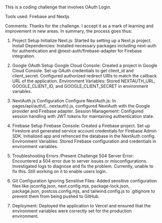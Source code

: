 This is a coding challenge that involves OAuth Login.

Tools used: Firebase and Nextjs

Comments: Thanks for the challenge. I accept it as a mark of learning and improvement in new areas.
In summary, the process goes thus:

1. Project Setup
Initialize Next.js: Started by setting up a Next.js project.
Install Dependencies: Installed necessary packages including next-auth for authentication and @next-auth/firebase-adapter for Firebase integration.

2. Google OAuth Setup
Google Cloud Console:
Created a project in Google Cloud Console.
Set up OAuth credentials to get client_id and client_secret.
Configured authorized redirect URIs to match the callback URL of the application.
Environment Variables: Stored NEXTAUTH_URL, GOOGLE_CLIENT_ID, and GOOGLE_CLIENT_SECRET in environment variables.

3. NextAuth.js Configuration
Configure NextAuth.js: In pages/api/auth/[...nextauth].js, configured NextAuth with the Google provider and Firebase adapter.
Session Management: Configured session handling with JWT tokens for maintaining authentication state.

4. Firebase Setup
Firebase Console:
Created a Firebase project.
Set up Firestore and generated service account credentials for Firebase Admin SDK.
Initialized app and refrenced the database in the NextAuth config.
Environment Variables: Stored Firebase configuration and credentials in environment variables.

5. Troubleshooting Errors /Present Challenge
504 Server Error:
Encountered a 504 error due to server issues or misconfigurations. Investigated logs to diagnose and fix the problem. Currently, unable to fix this. Still working on it to enable users login.

6. Git Configuration
Ignoring Sensitive Files: Added sensitive configuration files like jsconfig.json, next.config.mjs, package-lock.json, package.json, postcss.config.mjs, and tailwind.config.js to .gitignore to prevent them from being pushed to GitHub.

7. Deployment: Deployed the application to Vercel and ensured that the environment variables were correctly set for the production environment.